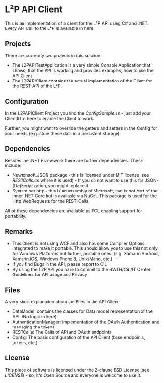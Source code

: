 # L²P API Client

This is an implementation of a client for the L²P API using C# and .NET. Every API Call fo the L²P is available in here. 

## Projects

There are currently two projects in this solution. 

 - The L2PAPITestApplication is a very simple Console Application that shows, that the API is working and provides examples, how to use the API Client
 - The L2PAPIClient contains the actual implementation of the Client for the REST-API of the L²P.

## Configuration

In the L2PAPIClient Project you find the *ConfigSample.cs* - just add your ClientID in here to enable the Client to work.

Further, you might want to override the getters and setters in the Config for xour needs (e.g. store these data in a persistent storage)

## Dependencies

Besides the .NET Framework there are further dependencies. These include:

 - Newtonsoft.JSON package - this is licensed under MIT license (see *RESTCalls.cs* where it is used) - If you do not want to use this for JSON-(De)Serialization, you might replace it.
 - System.net.http - this is an assembly of Microsoft, that is not part of the inner .NET Core but is available via NuGet. This package is used for the Http WebRequests for the REST-Calls
 
All of these dependencies are available as PCL enabling support for portability.
 
## Remarks

 - This Client is not using WCF and also has some Compiler Options integrated to make it portable. This should allow you to use this not only for Windows Platforms but further, portable ones. (e.g. Xamarin.Android, Xamarin.iOS, Windows Phone 8, Unix/Mono, etc.)
 - If you find Bugs in the API, please report to CiL
 - By using the L2P API you have to commit to the RWTH/CiL/IT Center Guidelines for API usage and Privacy

## Files

A very short explanation about the Files in the API Client:

* DataModel: contains the classes for Data model representation of the API. (No logic in here)
* AuthenticationManager: implementation of the OAuth Authentication and managing the tokens
* RESTCalls: The Calls of API and OAuth endpoints
* Config: The basic configuration of the API Client (base endpoints, tokens, etc.)

## License

This piece of software is licensed under the 2-clause BSD License (see *LICENSE*) - so, it's Open Source and everyone is welcome to use it.